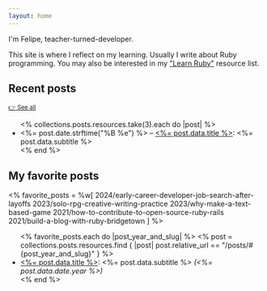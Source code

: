 ```yaml
---
layout: home
---
```


I'm Felipe, teacher-turned-developer.

This site is where I reflect on my learning. Usually I write about Ruby programming. You may also be interested in my ["Learn Ruby"](https://github.com/fpsvogel/learn-ruby) resource list.

## Recent posts

<small>[👉 See all](/posts)</small>

<ul>
  <% collections.posts.resources.take(3).each do |post| %>
    <li>
      <%= post.date.strftime("%B %e") %> – <a href="<%= post.relative_url %>">
      <%= post.data.title %></a>: <%= post.data.subtitle %>
    </li>
  <% end %>
</ul>

## My favorite posts

<% favorite_posts = %w[
  2024/early-career-developer-job-search-after-layoffs
  2023/solo-rpg-creative-writing-practice
  2023/why-make-a-text-based-game
  2021/how-to-contribute-to-open-source-ruby-rails
  2021/build-a-blog-with-ruby-bridgetown
] %>

<ul>
  <% favorite_posts.each do |post_year_and_slug| %>
    <% post = collections.posts.resources.find { |post| post.relative_url == "/posts/#{post_year_and_slug}" } %>
    <li>
      <a href="<%= post.relative_url %>"><%= post.data.title %></a>:
      <%= post.data.subtitle %>
      <em>(<%= post.data.date.year %>)</em>
    </li>
  <% end %>
</ul>
